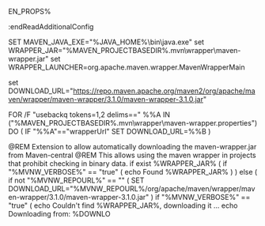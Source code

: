 EN_PROPS%

:endReadAdditionalConfig

SET MAVEN_JAVA_EXE="%JAVA_HOME%\bin\java.exe"
set WRAPPER_JAR="%MAVEN_PROJECTBASEDIR%\.mvn\wrapper\maven-wrapper.jar"
set WRAPPER_LAUNCHER=org.apache.maven.wrapper.MavenWrapperMain

set DOWNLOAD_URL="https://repo.maven.apache.org/maven2/org/apache/maven/wrapper/maven-wrapper/3.1.0/maven-wrapper-3.1.0.jar"

FOR /F "usebackq tokens=1,2 delims==" %%A IN ("%MAVEN_PROJECTBASEDIR%\.mvn\wrapper\maven-wrapper.properties") DO (
    IF "%%A"=="wrapperUrl" SET DOWNLOAD_URL=%%B
)

@REM Extension to allow automatically downloading the maven-wrapper.jar from Maven-central
@REM This allows using the maven wrapper in projects that prohibit checking in binary data.
if exist %WRAPPER_JAR% (
    if "%MVNW_VERBOSE%" == "true" (
        echo Found %WRAPPER_JAR%
    )
) else (
    if not "%MVNW_REPOURL%" == "" (
        SET DOWNLOAD_URL="%MVNW_REPOURL%/org/apache/maven/wrapper/maven-wrapper/3.1.0/maven-wrapper-3.1.0.jar"
    )
    if "%MVNW_VERBOSE%" == "true" (
        echo Couldn't find %WRAPPER_JAR%, downloading it ...
        echo Downloading from: %DOWNLO